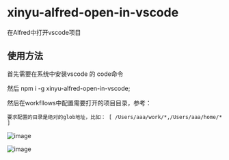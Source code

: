 # xinyu-alfred-open-in-vscode
在Alfred中打开vscode项目

## 使用方法
首先需要在系统中安装vscode 的 code命令

然后 npm i -g xinyu-alfred-open-in-vscode;

然后在workfllows中配置需要打开的项目目录，参考：
```
要求配置的目录是绝对的glob地址，比如： [ /Users/aaa/work/*,/Users/aaa/home/*  ]
```
![image](https://github.com/blank-x/xinyu-alfred-open-in-vscode/assets/16700540/e8e53143-6988-4d7b-a1b4-12ce4d4b5178)

![image](https://github.com/blank-x/xinyu-alfred-open-in-vscode/assets/16700540/a2759b2c-824c-4dad-84d7-4d63b69c939d)
